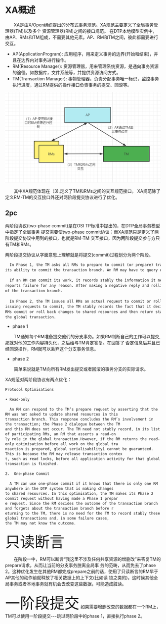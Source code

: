 # XA概述

&#8194;&#8194;&#8194;&#8194;XA是由X/Open组织提出的分布式事务规范。XA规范主要定义了全局事务管理器(TM)以及多个
资源管理器(RM)之间的接口规范。
在DTP本地模型实例中，由AP、RMs和TM组成，不需要其他元素。AP、RM和TM之间，彼此都需要进行交互。

- AP(ApplicationProgram): 应用程序，用来定义事务的边界(开始和结束)，并且在边界内对事务进行操作。
- RM(Resource Manager): 资源管理器，用来管理系统资源，是通向事务资源的途径。如数据库，文件系统等，并提供资源访问方式。
- TM(Transaction Manager): 事物管理器，负责分配事务唯一标识，监控事务执行进度，通过RM提供的操作接口负责事务的提交、回滚等。

![Image](dtplocal.png)

&#8194;&#8194;&#8194;&#8194;其中XA规范体现在（3),定义了TM和RMs之间的交互规范接口。
XA规范除了定义RM-TM的交互接口外还对两阶段提交协议进行了优化。

## 2pc
两阶段协议(two-phase commit)是在OSI TP标准中提出的，在DTP全局事务模型中指定了全局事务
提交需要使two-phase commit协议；而XA规范只是定义了两阶段提交协议中用到的接口，也就是RM-TM
交互接口，因为两阶段提交参与方只有TM和RMs。

两阶段提交协议从字面意思上理解就是将提交(commit)过程划分为两个阶段。

```html
  In Phase 1, the TM asks all RMs to prepare to commit (or prepare) transaction branches. This asks whether the RM can guarantee 
its ability to commit the transaction branch. An RM may have to query other entities internal to that RM.

  If an RM can commit its work, it records stably the information it needs to do so, then replies affirmatively. A negative reply
reports failure for any reason. After making a negative reply and rolling back its work, the RM can discard any knowledge it has 
of the transaction branch.

  In Phase 2, the TM issues all RMs an actual request to commit or roll back the transaction branch, as the case may be. (Before 
issuing requests to commit, the TM stably records the fact that it decided to commit, as well as a list of all involved RMs.) All
RMs commit or roll back changes to shared resources and then return status to the TM. The TM can then discard its knowledge of 
the global transaction.
```
- phase 1

&#8194;&#8194;&#8194;&#8194;TM通知每个RM准备提交他们的分支事务。如果RM判断自己的工作可以提交,那就对他的工作内容持久化，之后给与TM肯定答复。在回答了
否定信息后并且已经回滚操作，RM就可以丢弃这个分支事务信息。

- phase 2

&#8194;&#8194;&#8194;&#8194;简单来说就是TM向所有RM发出提交或者回滚的事务分支的实际请求。


XA规范对两阶段协议有两点优化：
```text
Protocol Optimisations

• Read-only

  An RM can respond to the TM’s prepare request by asserting that the RM was not asked to update shared resources in this
transaction branch. This response concludes the RM’s involvement in the transaction; the Phase 2 dialogue between the TM 
and this RM does not occur. The TM need not stably record, in its list of participating RMs, an RM that asserts a read-on
ly role in the global transaction.However, if the RM returns the read-only optimisation before all work on the global tra
nsaction is prepared, global serialisability1 cannot be guaranteed. This is because the RM may release transaction contex
t, such as read locks, before all application activity for that global transaction is finished.

2.  One-phase Commit

  A TM can use one-phase commit if it knows that there is only one RM anywhere in the DTP system that is making changes
to shared resources. In this optimisation, the TM makes its Phase 2 commit request without having made a Phase 1 prepar
e request. Since the RM decides the outcome of the transaction branch and forgets about the transaction branch before r
eturning to the TM, there is no need for the TM to record stably these global transactions and, in some failure cases, 
the TM may not know the outcome.
```

<font size=20>只读断言</font>

&#8194;&#8194;&#8194;&#8194;在阶段一中，RM可以断言“我这里不涉及任何共享资源的增删改”来答复TM的prepare请求。从而让当前的分支事务脱离全局事
务的范畴，从而免去了phase 2。这种优化发生在其他RM都完成prepare之前的话，使用了只读断言的RM早于AP其他的动作前就释放了相关数据上的上下文(比如读
锁之类的)，这时候其他全局事务或者本地事务就有机会去改变这些数据，可能造成脏读。

<font size=20>一阶段提交</font>
如果需要增删改查的数据都在一个RM上，TM可以使用一阶段提交---跳过两阶段中的phase 1，直接执行phase 2。



